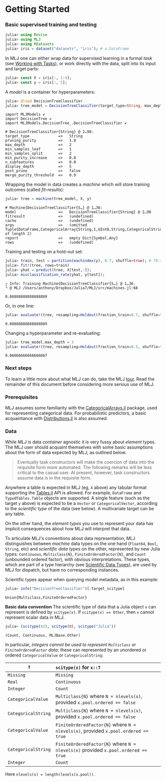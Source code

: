 
# Getting Started

### Basic supervised training and testing


```julia
julia> using Revise
julia> using MLJ
julia> using RDatasets
julia> iris = dataset("datasets", "iris"); # a DataFrame
```

In MLJ one can either wrap data for supervised learning in a formal *task* (see [Working with Tasks](tasks.jl)), or work directly with the data, split into its input and target parts:


```julia
julia> const X = iris[:, 1:4];
julia> const y = iris[:, 5];
```

A *model* is a container for hyperparameters:

```julia
julia> @load DecisionTreeClassifier
julia> tree_model = DecisionTreeClassifier(target_type=String, max_depth=2)
```

    import MLJModels ✔
    import DecisionTree ✔
    import MLJModels.DecisionTree_.DecisionTreeClassifier ✔

    # DecisionTreeClassifier{String} @ 2…98: 
    target_type             =>   String
    pruning_purity          =>   1.0
    max_depth               =>   2
    min_samples_leaf        =>   1
    min_samples_split       =>   2
    min_purity_increase     =>   0.0
    n_subfeatures           =>   0.0
    display_depth           =>   5
    post_prune              =>   false
    merge_purity_threshold  =>   0.9

Wrapping the model in data creates a *machine* which will store training outcomes (called *fit-results*):

```julia
julia> tree = machine(tree_model, X, y)
```

    # Machine{DecisionTreeClassifier{S…} @ 1…36: 
    model                   =>   DecisionTreeClassifier{String} @ 2…98
    fitresult               =>   (undefined)
    cache                   =>   (undefined)
    args                    =>   (omitted Tuple{DataFrame,CategoricalArray{String,1,UInt8,String,CategoricalString{UInt8},Union{}}} of length 2)
    report                  =>   empty Dict{Symbol,Any}
    rows                    =>   (undefined)

Training and testing on a hold-out set:

```julia
julia> train, test = partition(eachindex(y), 0.7, shuffle=true); # 70:30 split
julia> fit!(tree, rows=train)
julia> yhat = predict(tree, X[test,:]);
julia> misclassification_rate(yhat, y[test]);
```

    ┌ Info: Training Machine{DecisionTreeClassifier{S…} @ 1…36.
    └ @ MLJ /Users/anthony/Dropbox/Julia7/MLJ/src/machines.jl:68

    0.08888888888888889

Or, in one line:

```julia
julia> evaluate!(tree, resampling=Holdout(fraction_train=0.7, shuffle=true), measure=misclassification_rate)
```

    0.08888888888888889

Changing a hyperparameter and re-evaluating:

```julia
julia> tree_model.max_depth = 3
julia> evaluate!(tree, resampling=Holdout(fraction_train=0.5, shuffle=true), measure=misclassification_rate)
```

    0.06666666666666667

### Next steps

To learn a little more about what MLJ can do, take the MLJ
[tour](tour.ipynb). Read the remainder of this document before considering more serious use of MLJ.


### Prerequisites

MLJ assumes some familiarity with the
[CategoricalArrays.jl](https://github.com/JuliaData/CategoricalArrays.jl)
package, used for representing categorical data. For probabilistic
predictors, a basic acquaintance with
[Distributions.jl](https://github.com/JuliaStats/Distributions.jl) is
also assumed.


### Data

While MLJ is data *container* agnostic it is very fussy about
*element* types. The MLJ user should acquaint themselves with some
basic assumptions about the form of data expected by MLJ, as outlined
below. 

> Eventually task constructors will make the coercion of data into the
> requisite form more automated. The following remarks will be less
> critical to the casual user. At present, however, task constructors
> assume data is in the requisite form.

Anywhere a table is expected in MLJ (eg, `X` above) any tabular format
supporting the [Tables.jl](Tables.jl) API is allowed. For example,
`DataFrame` and `TypedTables.Table` objects are supported. A single feature (such as the
target `y` above) is expected to be a `Vector` or `CategoricalVector`,
according to the *scientific type* of the data (see below). A
multivariate target can be any table.

On the other hand, the *element types* you use to represent your data
has implicit consequences about how MLJ will interpret that data.

To articulate MLJ's conventions about data representation, MLJ
distinguishes between *machine* data types on the one hand (`Float64`,
`Bool`, `String`, etc) and *scientific data types* on the other,
represented by new Julia types: `Continuous`, `Multiclass{N}`,
`FiniteOrderedFactor{N}`, and `Count` (unbounded ordered factor), with
obvious interpretations. These types, which are part of a type
hierarchy (see [Scientific Data Types](scientific_data_types.md)), are
used by MLJ for dispatch, but have no corresponding instances.

Scientific types appear when querying model metadata, as in this example:

```julia
julia> info("DecisionTreeClassifier")[:target_scitype]
```

    Union{Multiclass,FiniteOrderedFactor}

**Basic data convention** The scientific type of data that a Julia
object `x` can represent is defined by `scitype(x)`. If `scitype(x) ==
Other`, then `x` cannot represent scalar data in MLJ.

```julia
julia> (scitype(42), scitype(π), scitype("Julia"))
```

    (Count, Continuous, MLJBase.Other)

In particular, *integers cannot be used to represent `Multiclass` or
`FiniteOrderedFactor` data*; these can represented by an unordered or
ordered `CategoricalValue` or `CategoricalString`:

`T`                     |     `scitype(x)` for `x::T`
------------------------|:--------------------------------
`Missing`                 |      `Missing`
`Real`                    |      `Continuous`
`Integer`                |        `Count`
`CategoricalValue`       | `Multiclass{N}` where `N = nlevels(x)`, provided `x.pool.ordered == false` 
`CategoricalString`       | `Multiclass{N}` where `N = nlevels(x)`, provided `x.pool.ordered == false`
`CategoricalValue`       | `FiniteOrderedFactor{N}` where `N = nlevels(x)`, provided `x.pool.ordered == true` 
`CategoricalString`       | `FiniteOrderedFactor{N}` where `N = nlevels(x)` provided `x.pool.ordered == true`
`Integer`                 | `Count`

Here `nlevels(x) = length(levels(x.pool))`.

